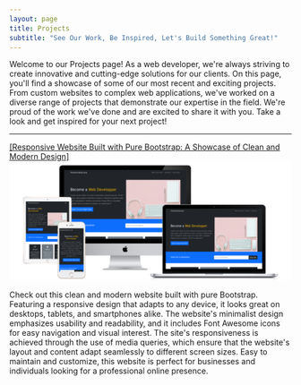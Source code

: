 ```yaml
---
layout: page
title: Projects
subtitle: "See Our Work, Be Inspired, Let's Build Something Great!"
---
```

Welcome to our Projects page! As a web developer, we're always striving to create innovative and cutting-edge solutions for our clients. On this page, you'll find a showcase of some of our most recent and exciting projects. From custom websites to complex web applications, we've worked on a diverse range of projects that demonstrate our expertise in the field. We're proud of the work we've done and are excited to share it with you. Take a look and get inspired for your next project!

---
[[Responsive Website Built with Pure Bootstrap: A Showcase of Clean and Modern Design]<img src="/assets/certificates/all-devices-white.png" alt="Alt Text" target="_blank">](https://biroue.tech/Bootstrap-Website/)

Check out this clean and modern website built with pure Bootstrap. Featuring a responsive design that adapts to any device, it looks great on desktops, tablets, and smartphones alike. The website's minimalist design emphasizes usability and readability, and it includes Font Awesome icons for easy navigation and visual interest. The site's responsiveness is achieved through the use of media queries, which ensure that the website's layout and content adapt seamlessly to different screen sizes. Easy to maintain and customize, this website is perfect for businesses and individuals looking for a professional online presence.

